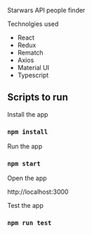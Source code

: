 Starwars API people finder

Technolgies used

- React
- Redux
- Rematch
- Axios
- Material UI
- Typescript

## Scripts to run

Install the app

### `npm install`

Run the app

### `npm start`

Open the app

http://localhost:3000

Test the app

### `npm run test`



